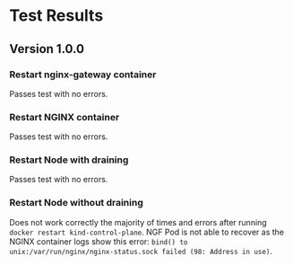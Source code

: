 # Test Results

## Version 1.0.0

### Restart nginx-gateway container
Passes test with no errors.

### Restart NGINX container
Passes test with no errors.

### Restart Node with draining
Passes test with no errors.

### Restart Node without draining
Does not work correctly the majority of times and errors after running `docker restart kind-control-plane`.
NGF Pod is not able to recover as the NGINX container logs show this error:
`bind() to unix:/var/run/nginx/nginx-status.sock failed (98: Address in use)`.
